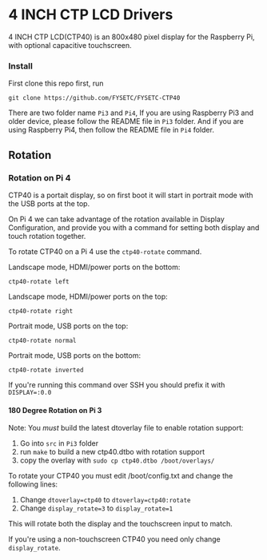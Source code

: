 # 4 INCH CTP LCD Drivers

4 INCH CTP LCD(CTP40) is an 800x480 pixel display for the Raspberry Pi, with optional capacitive touchscreen.

### Install

First clone this repo first, run 

```
git clone https://github.com/FYSETC/FYSETC-CTP40
```

There are two folder name `Pi3` and `Pi4`, If you are using  Raspberry Pi3 and older device, please follow the README file in `Pi3` folder. And if you are using Raspberry Pi4, then follow the README file in `Pi4` folder.

## Rotation

### Rotation on Pi 4

CTP40 is a portait display, so on first boot it will start in portrait mode with the USB ports at the top.

On Pi 4 we can take advantage of the rotation available in Display Configuration, and provide you with a command for setting both display and touch rotation together.

To rotate CTP40 on a Pi 4 use the `ctp40-rotate` command.

Landscape mode, HDMI/power ports on the bottom:

```
ctp40-rotate left
```

Landscape mode, HDMI/power ports on the top:

```
ctp40-rotate right
```

Portrait mode, USB ports on the top:

```
ctp40-rotate normal
```

Portrait mode, USB ports on the bottom:

```
ctp40-rotate inverted
```

If you're running this command over SSH you should prefix it with `DISPLAY=:0.0`

#### 180 Degree Rotation on Pi 3

Note: You *must* build the latest dtoverlay file to enable rotation support:

1. Go into `src` in `Pi3` folder
2. run `make` to build a new ctp40.dtbo with rotation support
3. copy the overlay with `sudo cp ctp40.dtbo /boot/overlays/`

To rotate your CTP40 you must edit /boot/config.txt and change the following lines:

1. Change `dtoverlay=ctp40` to `dtoverlay=ctp40:rotate`
2. Change `display_rotate=3` to `display_rotate=1`

This will rotate both the display and the touchscreen input to match.

If you're using a non-touchscreen CTP40 you need only change `display_rotate`.


